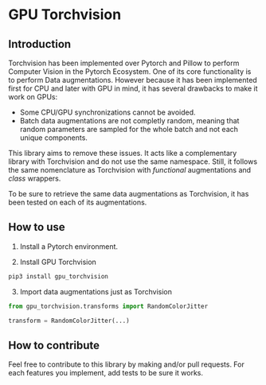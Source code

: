 # GPU Torchvision

## Introduction

Torchvision has been implemented over Pytorch and Pillow to perform Computer Vision in the Pytorch Ecosystem. One of its core functionality is to perform Data augmentations. However because it has been implemented first for CPU and later with GPU in mind, it has several drawbacks to make it work on GPUs:

- Some CPU/GPU synchronizations cannot be avoided.
- Batch data augmentations are not completly random, meaning that random parameters are sampled for the whole batch and not each unique components.

This library aims to remove these issues. It acts like a complementary library with Torchvision and do not use the same namespace. Still, it follows the same nomenclature as Torchvision with *functional* augmentations and *class* wrappers.

To be sure to retrieve the same data augmentations as Torchvision, it has been tested on each of its augmentations.

## How to use

1. Install a Pytorch environment.

2. Install GPU Torchvision

```bash
pip3 install gpu_torchvision
```

3. Import data augmentations just as Torchvision

```python
from gpu_torchvision.transforms import RandomColorJitter

transform = RandomColorJitter(...)
```

## How to contribute

Feel free to contribute to this library by making and/or pull requests. For each features you implement, add tests to be sure it works.